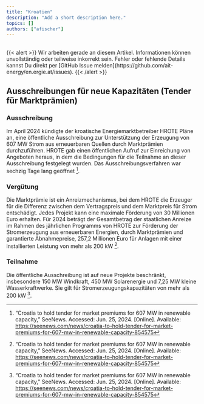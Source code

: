 ```yaml
---
title: "Kroatien"
description: "Add a short description here."
topics: []
authors: ["afischer"]
---
```


<br>
{{< alert >}}
Wir arbeiten gerade an diesem Artikel. Informationen können unvollständig oder teilweise inkorrekt sein. Fehler oder fehlende Details kannst Du direkt per [GitHub Issue melden](https://github.com/ait-energy/en.ergie.at/issues).
{{< /alert >}}

## Ausschreibungen für neue Kapazitäten (Tender für Marktprämien)

### Ausschreibung 
Im April 2024 kündigte der kroatische Energiemarktbetreiber HROTE Pläne an, eine öffentliche Ausschreibung zur Unterstützung der Erzeugung von 607 MW Strom aus erneuerbaren Quellen durch Marktprämien durchzuführen. HROTE gab einen öffentlichen Aufruf zur Einreichung von Angeboten heraus, in dem die Bedingungen für die Teilnahme an dieser Ausschreibung festgelegt wurden. Das Ausschreibungsverfahren war sechzig Tage lang geöffnet [^1].

### Vergütung 
Die Marktprämie ist ein Anreizmechanismus, bei dem HROTE die Erzeuger für die Differenz zwischen dem Vertragspreis und dem Marktpreis für Strom entschädigt. Jedes Projekt kann eine maximale Förderung von 30 Millionen Euro erhalten. Für 2024 beträgt der Gesamtbetrag der staatlichen Anreize im Rahmen des jährlichen Programms von HROTE zur Förderung der Stromerzeugung aus erneuerbaren Energien, durch Marktprämien und garantierte Abnahmepreise, 257,2 Millionen Euro für Anlagen mit einer installierten Leistung von mehr als 200 kW [^1].

### Teilnahme 
Die öffentliche Ausschreibung ist auf neue Projekte beschränkt, insbesondere 150 MW Windkraft, 450 MW Solarenergie und 7,25 MW kleine Wasserkraftwerke. Sie gilt für Stromerzeugungskapazitäten von mehr als 200 kW [^1].


<!-- Fußnoten -->

[^1]: “Croatia to hold tender for market premiums for 607 MW in renewable capacity,” SeeNews. Accessed: Jun. 25, 2024. [Online]. Available: https://seenews.com/news/croatia-to-hold-tender-for-market-premiums-for-607-mw-in-renewable-capacity-854575

